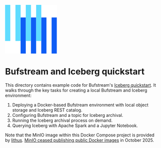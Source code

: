 ![The Buf logo](https://raw.githubusercontent.com/bufbuild/buf-examples/main/.github/buf-logo.svg)

# Bufstream and Iceberg quickstart

This directory contains example code for Bufstream's [Iceberg quickstart][docs].
It walks through the key tasks for creating a local Bufstream and Iceberg environment:

1. Deploying a Docker-based Bufstream environment with local object storage and Iceberg REST catalog.
2. Configuring Bufstream and a topic for Iceberg archival.
3. Running the Iceberg archival process on demand.
4. Querying Iceberg with Apache Spark and a Jupyter Notebook.

Note that the MinIO image within this Docker Compose project is provided by [lithus](https://github.com/golithus/minio-builds). [MinIO ceased publishing public Docker images](https://github.com/minio/minio/issues/21647) in October 2025.


[docs]: https://buf.build/docs/bufstream/iceberg/quickstart/
